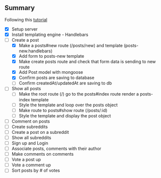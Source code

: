 ## Summary

Following this [tutorial](https://www.makeschool.com/academy/track/reddit-clone-in-node-js)


- [x] Setup server
- [x] Install templating engine - Handlebars
- [ ] Create a post
    - [x] Make a posts#new route (/posts/new) and template (posts-new.handlebars)
    - [x] Add form to posts-new template
    - [x] Make create posts route and check that form data is sending to new route
    - [x] Add Post model with mongoose
    - [x] Confirm posts are saving to database
    - [ ] Confirm createdAt/updatedAt are saving to db
- [ ] Show all posts
    - [ ] Make the root route (/) go to the posts#index route render a posts-index template
    - [ ] Style the template and loop over the posts object
    - [ ] Make route to posts#show route (/posts/:id)
    - [ ] Style the template and display the post object
- [ ] Comment on posts
- [ ] Create subreddits
- [ ] Create a post on a subreddit
- [ ] Show all subreddits
- [ ] Sign up and Login
- [ ] Associate posts, comments with their author
- [ ] Make comments on comments
- [ ] Vote a post up
- [ ] Vote a comment up
- [ ] Sort posts by # of votes
